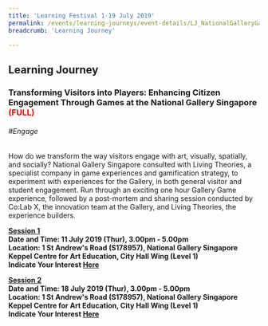 ```yaml
---
title: 'Learning Festival 1-19 July 2019'
permalink: /events/learning-journeys/event-details/LJ_NationalGalleryGamification
breadcrumb: 'Learning Journey'

---
```



## Learning Journey
### Transforming Visitors into Players: Enhancing Citizen Engagement Through Games at the National Gallery Singapore <font color="red"> (FULL)</font>

###### _#Engage_ 

How do we transform the way visitors engage with art, visually, spatially, and socially? National Gallery Singapore consulted with Living Theories, a specialist company in game experiences and gamification strategy, to experiment with experiences for the Gallery, in both general visitor and student engagement. Run through an exciting one hour Gallery Game experience, followed by a post-mortem and sharing session conducted by Co:Lab X, the innovation team at the Gallery, and Living Theories, the experience builders.

<b><u>Session 1</u><br>
**Date and Time: 11 July 2019 (Thur), 3.00pm - 5.00pm** <br>
**Location: 1 St Andrew's Road (S178957), National Gallery Singapore** <br>
**Keppel Centre for Art Education, City Hall Wing (Level 1)** <br>
**Indicate Your Interest [Here](https://www.eventbrite.sg/e/transforming-visitors-into-players-enhancing-citizen-engagement-through-games-at-the-national-tickets-63104054927)** 

<b><u>Session 2</u><br>
**Date and Time: 18 July 2019 (Thur), 3.00pm - 5.00pm** <br>
**Location: 1 St Andrew's Road (S178957), National Gallery Singapore** <br>
**Keppel Centre for Art Education, City Hall Wing (Level 1)** <br>
**Indicate Your Interest [Here](https://www.eventbrite.sg/e/transforming-visitors-into-players-enhancing-citizen-engagement-through-games-at-the-national-tickets-63372530946)** 
